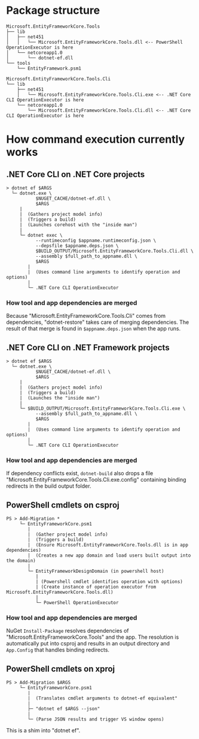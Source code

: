 # Package structure

```
Microsoft.EntityFrameworkCore.Tools
├── lib
│   ├── net451
│   │   └── Microsoft.EntityFrameworkCore.Tools.dll <-- PowerShell OperationExecutor is here
│   └── netcoreapp1.0
│       └── dotnet-ef.dll
└── tools
    └── EntityFramework.psm1

Microsoft.EntityFrameworkCore.Tools.Cli
└── lib
    ├── net451
    │   └── Microsoft.EntityFrameworkCore.Tools.Cli.exe <-- .NET Core CLI OperationExecutor is here
    └── netcoreapp1.0
        └── Microsoft.EntityFrameworkCore.Tools.Cli.dll <-- .NET Core CLI OperationExecutor is here

```

# How command execution currently works


## .NET Core CLI on .NET Core projects

```
> dotnet ef $ARGS
  └─ dotnet.exe \
           $NUGET_CACHE/dotnet-ef.dll \
           $ARGS
     |
     |  (Gathers project model info)
     |  (Triggers a build)
     |  (Launches corehost with the "inside man")
     |
     └─ dotnet exec \
           --runtimeconfig $appname.runtimeconfig.json \
           --depsfile $appname.deps.json \
           $BUILD_OUTPUT/Microsoft.EntityFrameworkCore.Tools.Cli.dll \
           --assembly $full_path_to_appname.dll \
           $ARGS
        |
        |  (Uses command line arguments to identify operation and options)
        |
        └─ .NET Core CLI OperationExecutor
```

### How tool and app dependencies are merged

Because "Microsoft.EntityFrameworkCore.Tools.Cli" comes from dependencies,
"dotnet-restore" takes care of merging dependencies. The result of that merge 
is found in `$appname.deps.json` when the app runs.


## .NET Core CLI on .NET Framework projects
```
> dotnet ef $ARGS
  └─ dotnet.exe \
           $NUGET_CACHE/dotnet-ef.dll \
           $ARGS
     |
     |  (Gathers project model info)
     |  (Triggers a build)
     |  (Launches the "inside man")
     |
     └─ $BUILD_OUTPUT/Microsoft.EntityFrameworkCore.Tools.Cli.exe \
           --assembly $full_path_to_appname.dll \
           $ARGS
        |
        |  (Uses command line arguments to identify operation and options)
        |
        └─ .NET Core CLI OperationExecutor
```

### How tool and app dependencies are merged
If dependency conflicts exist, `dotnet-build` also drops a file
 "Microsoft.EntityFrameworkCore.Tools.Cli.exe.config" containing binding redirects
 in the build output folder.


## PowerShell cmdlets on csproj
```
PS > Add-Migration *
     └─ EntityFrameworkCore.psm1
        |
        |  (Gather project model info)
        |  (Triggers a build)
        |  (Ensure Microsoft.EntityFrameworkCore.Tools.dll is in app dependencies)
        |  (Creates a new app domain and load users built output into the domain)
        |
        └─ EntityFrameworkDesignDomain (in powershell host)
           |
           | (Powershell cmdlet identifies operation with options)
           | (Create instance of operation executor from Microsoft.EntityFrameworkCore.Tools.dll)
           |
           └─ PowerShell OperationExecutor
```

### How tool and app dependencies are merged

NuGet `Install-Package` resolves dependencies of "Microsoft.EntityFrameworkCore.Tools" 
and the app. The resolution is automatically put into csproj and results in an output
directory and `App.Config` that handles binding redirects.

## PowerShell cmdlets on xproj
```
PS > Add-Migration $ARGS
     └─ EntityFrameworkCore.psm1
        |
        |  (Translates cmdlet arguments to dotnet-ef equivalent"
        |
        ├─ "dotnet ef $ARGS --json"
        |
        └─ (Parse JSON results and trigger VS window opens)
```
This is a shim into "dotnet ef".